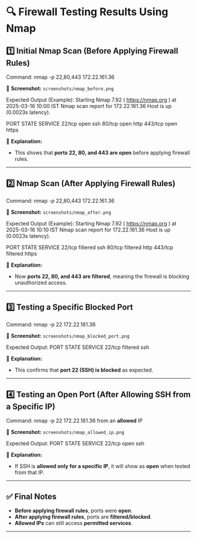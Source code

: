 # 🔍 Firewall Testing Results Using Nmap

## 1️⃣ Initial Nmap Scan (Before Applying Firewall Rules)
Command:
nmap -p 22,80,443 172.22.161.36

📌 **Screenshot:** `screenshots/nmap_before.png`

Expected Output (Example):
Starting Nmap 7.92 ( https://nmap.org ) at 2025-03-16 10:00 IST
Nmap scan report for 172.22.161.36
Host is up (0.0023s latency).

PORT    STATE    SERVICE
22/tcp  open     ssh
80/tcp  open     http
443/tcp open     https

📌 **Explanation:**  
- This shows that **ports 22, 80, and 443 are open** before applying firewall rules.

---

## 2️⃣ Nmap Scan (After Applying Firewall Rules)
Command:
nmap -p 22,80,443 172.22.161.36

📌 **Screenshot:** `screenshots/nmap_after.png`

Expected Output (Example):
Starting Nmap 7.92 ( https://nmap.org ) at 2025-03-16 10:10 IST
Nmap scan report for 172.22.161.36
Host is up (0.0023s latency).

PORT    STATE    SERVICE
22/tcp  filtered ssh
80/tcp  filtered http
443/tcp filtered https

📌 **Explanation:**  
- Now **ports 22, 80, and 443 are filtered**, meaning the firewall is blocking unauthorized access.

---

## 3️⃣ Testing a Specific Blocked Port
Command:
nmap -p 22 172.22.161.36

📌 **Screenshot:** `screenshots/nmap_blocked_port.png`

Expected Output:
PORT    STATE    SERVICE
22/tcp  filtered ssh

📌 **Explanation:**  
- This confirms that **port 22 (SSH) is blocked** as expected.

---

## 4️⃣ Testing an Open Port (After Allowing SSH from a Specific IP)
Command:
nmap -p 22 172.22.161.36 from an **allowed** IP

📌 **Screenshot:** `screenshots/nmap_allowed_ip.png`

Expected Output:
PORT    STATE    SERVICE
22/tcp  open     ssh

📌 **Explanation:**  
- If SSH is **allowed only for a specific IP**, it will show as **open** when tested from that IP.

---

## ✅ Final Notes
- **Before applying firewall rules**, ports were **open**.
- **After applying firewall rules**, ports are **filtered/blocked**.
- **Allowed IPs** can still access **permitted services**.

---
